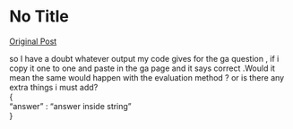 # No Title

[Original Post](https://discourse.onlinedegree.iitm.ac.in/t/169029/136)

<p>so I have a doubt whatever output my code gives for the ga question , if i copy it one to one and paste in the ga page and it says correct .Would it mean the same would happen with the evaluation method ? or is there any extra things i must add?<br>
{<br>
“answer” : “answer inside string”<br>
}</p>